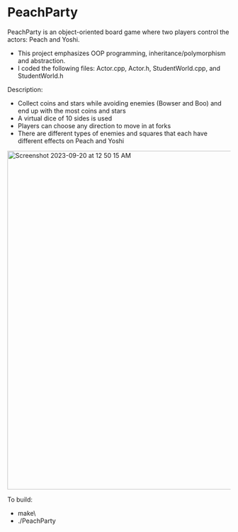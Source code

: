 # PeachParty

PeachParty is an object-oriented board game where two players control the actors: Peach and Yoshi. 
* This project emphasizes OOP programming, inheritance/polymorphism and abstraction. 
* I coded the following files: Actor.cpp, Actor.h, StudentWorld.cpp, and StudentWorld.h

Description:
* Collect coins and stars while avoiding enemies (Bowser and Boo) and end up with the most coins and stars
* A virtual dice of 10 sides is used
* Players can choose any direction to move in at forks
* There are different types of enemies and squares that each have different effects on Peach and Yoshi

<img width="765" alt="Screenshot 2023-09-20 at 12 50 15 AM" src="https://github.com/josephhu7/PeachParty/assets/108597065/ec7cb94b-7fae-4b78-aa6a-0f5ca1d4cf38">

To build:
* make\
* ./PeachParty
